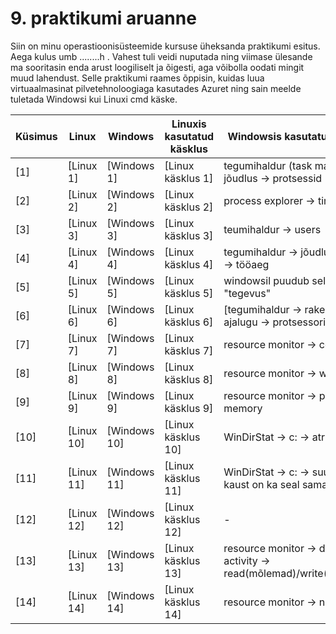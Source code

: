 # 9. praktikumi aruanne 

Siin on minu operastioonisüsteemide kursuse üheksanda praktikumi esitus. Aega kulus umb ........h . Vahest tuli veidi nuputada ning viimase ülesande ma sooritasin enda arust loogiliselt ja õigesti, aga võibolla oodati mingit muud lahendust.
Selle praktikumi raames õppisin, kuidas luua virtuaalmasinat pilvetehnoloogiaga kasutades Azuret ning sain meelde tuletada Windowsi kui Linuxi cmd käske.  <br />

| Küsimus                    | Linux        | Windows      | Linuxis kasutatud käsklus | Windowsis kasutatud tööriist |
|-----------------------------|--------------|--------------|---------------------------|-----------------------------|
| [1]                         | [Linux 1]    | [Windows 1]  | [Linux käsklus 1]        | tegumihaldur (task manager) -> jõudlus -> protsessid |
| [2]                         | [Linux 2]    | [Windows 2]  | [Linux käsklus 2]        | process explorer -> time |
| [3]                         | [Linux 3]    | [Windows 3]  | [Linux käsklus 3]        | teumihaldur -> users |
| [4]                         | [Linux 4]    | [Windows 4]  | [Linux käsklus 4]        | tegumihaldur -> jõudlus -> CPU -> tööaeg |
| [5]                         | [Linux 5]    | [Windows 5]  | [Linux käsklus 5]        | windowsil puudub selline "tegevus" |
| [6]                         | [Linux 6]    | [Windows 6]  | [Linux käsklus 6]        | [tegumihaldur -> rakenduste ajalugu -> protsessoriaeg |
| [7]                         | [Linux 7]    | [Windows 7]  | [Linux käsklus 7]        | resource monitor -> commit |
| [8]                         | [Linux 8]    | [Windows 8]  | [Linux käsklus 8]        | resource monitor -> working set |
| [9]                         | [Linux 9]    | [Windows 9]  | [Linux käsklus 9]        | resource monitor -> physical memory |
| [10]                        | [Linux 10]   | [Windows 10] | [Linux käsklus 10]       | WinDirStat -> c: -> atribuudid |
| [11]                        | [Linux 11]   | [Windows 11] | [Linux käsklus 11]       | WinDirStat -> c: -> suurus, kaust on ka seal samas |
| [12]                        | [Linux 12]   | [Windows 12] | [Linux käsklus 12]       | - |
| [13]                        | [Linux 13]   | [Windows 13] | [Linux käsklus 13]       | resource monitor -> disk -> disk activity -> read(mõlemad)/write(mõlemad) |
| [14]                        | [Linux 14]   | [Windows 14] | [Linux käsklus 14]       | resource monitor -> network |




